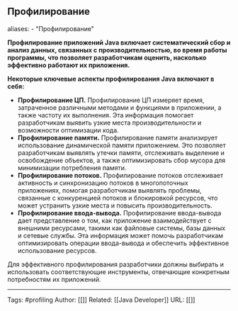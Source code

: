 ## Профилирование
aliases: 
	- "Профилирование"


**Профилирование приложений Java включает систематический сбор и анализ данных, связанных с производительностью, во время работы программы, что позволяет разработчикам оценить, насколько эффективно работают их приложения.**

**Некоторые ключевые аспекты профилирования Java включают в себя:**
- **Профилирование ЦП.** Профилирование ЦП измеряет время, затраченное различными методами и функциями в приложении, а также частоту их выполнения. Эта информация помогает разработчикам выявить узкие места производительности и возможности оптимизации кода.
- **Профилирование памяти.** Профилирование памяти анализирует использование динамической памяти приложением. Это позволяет разработчикам выявлять утечки памяти, отслеживать выделение и освобождение объектов, а также оптимизировать сбор мусора для минимизации потребления памяти.
- **Профилирование потоков.** Профилирование потоков отслеживает активность и синхронизацию потоков в многопоточных приложениях, помогая разработчикам выявлять проблемы, связанные с конкуренцией потоков и блокировкой ресурсов, что может устранить узкие места и повысить производительность.
- **Профилирование ввода-вывода.** Профилирование ввода-вывода дает представление о том, как приложение взаимодействует с внешними ресурсами, такими как файловые системы, базы данных и сетевые службы. Эта информация может помочь разработчикам оптимизировать операции ввода-вывода и обеспечить эффективное использование ресурсов.

Для эффективного профилирования разработчики должны выбирать и использовать соответствующие инструменты, отвечающие конкретным потребностям их приложений.



---
Tags: #profiling
Author: [[]]
Related: [[Java Developer]]
URL: [[]]
